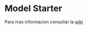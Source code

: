 # Model Starter

Para mas informacion consultar la [wiki](https://github.com/abeldevelop/backend-architecture/wiki/Model-Starter)
